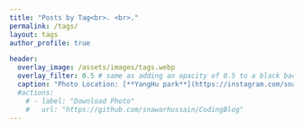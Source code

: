 ```yaml
---
title: "Posts by Tag<br>. <br>."
permalink: /tags/
layout: tags
author_profile: true

header:
  overlay_image: /assets/images/tags.webp
  overlay_filter: 0.5 # same as adding an opacity of 0.5 to a black background
  caption: "Photo Location: [**YangHu park**](https://instagram.com/snawar_hussain)"
  #actions:
    # - label: "Download Photo"
    #   url: "https://github.com/snawarhussain/CodingBlog"
---
```

